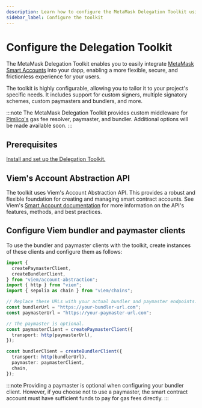 ```yaml
---
description: Learn how to configure the MetaMask Delegation Toolkit using Viem.
sidebar_label: Configure the toolkit
---
```


# Configure the Delegation Toolkit

The MetaMask Delegation Toolkit enables you to easily integrate [MetaMask Smart Accounts](../concepts/smart-accounts.md) into your dapp,
enabling a more flexible, secure, and frictionless experience for your users.

The toolkit is highly configurable, allowing you to tailor it to your project's specific needs. It includes support for custom signers, multiple signatory schemes, custom paymasters and bundlers, and more.

:::note
The MetaMask Delegation Toolkit provides custom middleware for [Pimlico's](https://docs.pimlico.io/) gas fee resolver, paymaster, and bundler. Additional options will be made available soon.
:::

## Prerequisites

[Install and set up the Delegation Toolkit.](../get-started/install.md)

## Viem's Account Abstraction API

The toolkit uses Viem's Account Abstraction API. This provides a robust and flexible foundation for creating and managing smart contract accounts.
See Viem's [Smart Account documentation](https://viem.sh/account-abstraction/accounts/smart) for more information on the API's features, methods, and best practices.


## Configure Viem bundler and paymaster clients

To use the bundler and paymaster clients with the toolkit, create instances of these clients and configure them as follows:

```typescript
import {
  createPaymasterClient,
  createBundlerClient,
} from "viem/account-abstraction";
import { http } from "viem";
import { sepolia as chain } from "viem/chains"; 

// Replace these URLs with your actual bundler and paymaster endpoints.
const bundlerUrl = "https://your-bundler-url.com";
const paymasterUrl = "https://your-paymaster-url.com";

// The paymaster is optional.
const paymasterClient = createPaymasterClient({
  transport: http(paymasterUrl),
});

const bundlerClient = createBundlerClient({
  transport: http(bundlerUrl),
  paymaster: paymasterClient,
  chain,
});
```

:::note
Providing a paymaster is optional when configuring your bundler client. However, if you choose not to use a paymaster, the smart contract account must have sufficient funds to pay for gas fees directly.
:::

